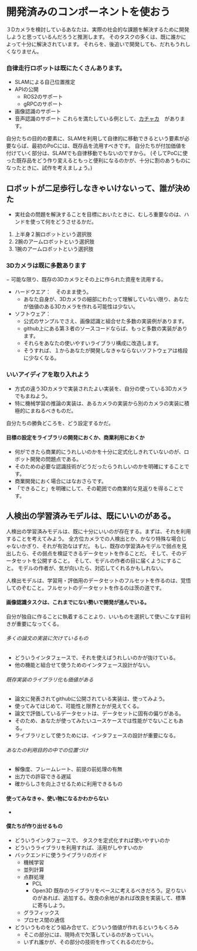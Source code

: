 # 開発済みのコンポーネントを使おう
３Dカメラを検討しているあなたは、実際の社会的な課題を解決するために開発しようと思っているんだろうと推測します。
そのタスクの多くは、既に誰かによって十分に解決されています。
それらを、後追いで開発しても、だれもうれしくなりません。

### 自律走行ロボットは既にたくさんあります。
- SLAMによる自己位置推定
- APIの公開
  - ROS2のサポート
  - gRPCのサポート
- 画像認識のサポート
- 音声認識のサポート
これらを満たしている例として、[カチャカ](https://kachaka.life/factory/)　があります。

自分たちの目的の要素に、SLAMを利用して自律的に移動できるという要素が必要ならば、最初のPoCには、既存品を流用すべきです。
自分たちが付加価値を付けていく部分は、SLAMでも自律移動でもないのですから。
(そしてPoCに使った既存品をどう作り変えるともっと便利になるのかが、十分に割のあうものになったときに、試作を考えましょう。)

## ロボットが二足歩行しなきゃいけないって、誰が決めた
- 実社会の問題を解決することを目標においたときに、むしろ重要なのは、ハンドを使って何をどうさせるかだ。
1. 上半身２腕ロボットという選択肢
2. 2腕のアームロボットという選択肢
3. 1腕のアームロボットという選択肢

### 3Dカメラは既に多数あります
− 可能な限り、既存の3Dカメラとその上に作られた資産を流用する。
- ハードウエア：　そのまま使う。
  - あなた自身が、3Dカメラの細部にわたって理解していない限り、あなたが価値のある3Dカメラを作れる可能性は少ない。
- ソフトウェア：
  - 公式のサンプルでさえ、画像認識と組合せた多数の実装例があります。
  - github上にある第３者のソースコードならば、もっと多数の実装があります。
  - それらをあなたの使いやすいライブラリ構成に改造します。
  - そうすれば、１からあなたが開発しなきゃならないソフトウェアは格段に少なくなる。

### いいアイディアを取り入れよう
- 方式の違う3Dカメラで実装されたよい実装を、自分の使っている3Dカメラでもまねよう。
- 特に機械学習の推論の実装は、あるカメラの実装から別のカメラの実装に積極的にまねるべきものだ。

自分たちの勝負どころを、どう設定するかだ。
#### 目標の設定をライブラリの開発におくか、商業利用におくか
- 何ができたら商業的にうれしいのかを十分に定式化しきれていないのが、ロボット開発の問題点である。
- そのための必要な認識技術がどうだったらうれしいのかを明確にすることです。
- 商業開発におく場合にはなおさらです。
- 「できること」を明確にして、その範囲での商業的な見返りを得ることです。

## 人検出の学習済みモデルは、既にいいのがある。
人検出の学習済みモデルは、既に十分にいいのが存在する。まずは、それを利用することを考えてみよう。
全方位カメラでの人検出とか、かなり特殊な場合じゃないかぎり、それが有効なはずだ。
もし、既存の学習済みモデルで弱点を見出したら、その弱点を検証できるデータセットを作ることだ。
そして、そのデータセットを公開すること。
そして、モデルの作者の目に届くようにすること。
モデルの作者が、気が向いたら、対応してくれるかもしれない。

人検出モデルは、学習用・評価用のデータセットのフルセットを作るのは、覚悟してのぞむこと。フルセットのデータセットを作るのは茨の道です。

#### 画像認識タスクは、これまでにない勢いで開発が進んでいる。
自分が独自に作ることに執着することより、いいものを選択して使いこなす目利きが重要になってくる。
###### 多くの論文の実装に欠けているもの
- どういうインタフェースで、それを使えばうれしいのかが抜けている。
- 他の機能と組合せて使うためのインタフェース設計がない。
###### 既存実装のライブラリ化も価値がある
- 論文に発表されてgithubに公開されている実装は、使ってみよう。
- 使ってみてはじめて、可能性と限界とかが見えてくる。
- 論文で評価しているデータセットは、データセットに固有の偏りがある。
- そのため、あなたが使ってみたいユースケースでは性能がでないこともある。
- ライブラリとして使うためには、インタフェースの設計が重要になる。
###### あなたの利用目的の中での位置づけ
- 解像度、フレームレート、前提の前処理の有無
- 出力での許容できる遅延
- 確からしさを向上させるために利用できるもの


#### 使ってみなきゃ、使い物になるかわからない
- 

#### 僕たちが作り出せるもの
- どういうインタフェースで、 タスクを定式化すれば使いやすいのか
- どういうライブラリを利用すれば、活用がしやすいのか
- バックエンドに使うライブラリのガイド
  - 機械学習
  - 並列計算
  - 点群処理
    - PCL
    - Open3D
    既存のライブラリをベースに考えるべきだろう。足りないのがあれば、追加する。改良の余地があれば改良を実装して、標準に寄与しよう。
  - グラフィックス
  - プロセス間の通信
- どういうものをどう組み合せて、どういう価値が作れるというもくろみ
  - そこの部分には、現時点で欠落しているのがあっていい。
  - いずれ誰かが、その部分の技術を作ってくれるのだから。
